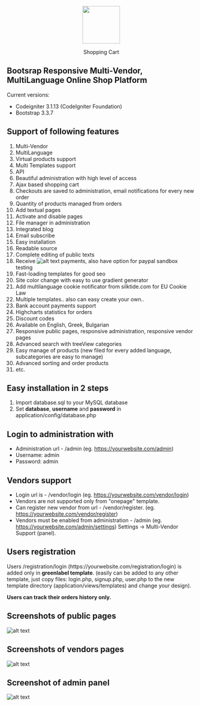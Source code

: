 <p align="center"><img src="https://cdn.worldvectorlogo.com/logos/codeigniter-1.svg" width="100"></p>
<p align="center">Shopping Cart </p>
 
## Bootsrap Responsive Multi-Vendor, MultiLanguage Online Shop Platform

Current versions:

- Codeigniter 3.1.13 (CodeIgniter Foundation)
- Bootstrap 3.3.7

## Support of following features

1. Multi-Vendor
2. MultiLanguage
3. Virtual products support
4. Multi Templates support
5. API
6. Beautiful administration with high level of access
7. Ajax based shopping cart
8. Checkouts are saved to administration, email notifications for every new order
9. Quantity of products managed from orders
10. Add textual pages
11. Activate and disable pages
12. File manager in administration
13. Integrated blog
14. Email subscribe
15. Easy installation
16. Readable source
17. Complete editing of public texts
18. Receive ![alt text](https://raw.githubusercontent.com/mr-abhi0/Shopping-Cart-Solution-CodeIgniter/master/github/paypalLogo.png "Logo Title Text 1") payments, also have option for paypal sandbox testing
19. Fast-loading templates for good seo
20. Site color change with easy to use gradient generator
21. Add multilanguage cookie notificator from silktide.com for EU Cookie Law
22. Multiple templates.. also can easy create your own..
23. Bank account payments support
24. Highcharts statistics for orders
25. Discount codes
26. Available on English, Greek, Bulgarian
27. Responsive public pages, responsive administration, responsive vendor pages
28. Advanced search with treeView categories
29. Easy manage of products (new filed for every added language, subcategories are easy to manage)
30. Advanced sorting and order products
31. etc.

## Easy installation in 2 steps

1. Import database.sql to your MySQL database
2. Set <b>database</b>, <b>username</b> and <b>password</b> in application/config/database.php

## Login to administration with

- Administration url - /admin (eg. https://yourwebsite.com/admin)
- Username: admin
- Password: admin

## Vendors support

- Login url is - /vendor/login (eg. https://yourwebsite.com/vendor/login)
- Vendors are not supported only from "onepage" template.
- Can register new vendor from url - /vendor/register. (eg. https://yourwebsite.com/vendor/register)
- Vendors must be enabled from administration - /admin (eg. https://yourwebsite.com/admin/settings) Settings -> Multi-Vendor Support (panel).

## Users registration

<p>Users /registration/login (https://yourwebsite.com/registration/login) is added only in <b>greenlabel template</b>. (easily can be added to any other template, just copy files: login.php, signup.php, user.php to the new template directory (application/views/templates) and change your design).</p>
<b>Users can track their orders history only.</b>

## Screenshots of public pages

![alt text](https://raw.githubusercontent.com/mr-abhi0/Shopping-Cart/github/templates.png "Logo Title Text 1")

## Screenshots of vendors pages

![alt text](https://raw.githubusercontent.com/mr-abhi0/Shopping-Cart/github/vendors_pages.jpg "Logo Title Text 1")

## Screenshot of admin panel

![alt text](https://raw.githubusercontent.com/mr-abhi0/Shopping-Cart/github/admin_panel4.png "Logo Title Text 1")
